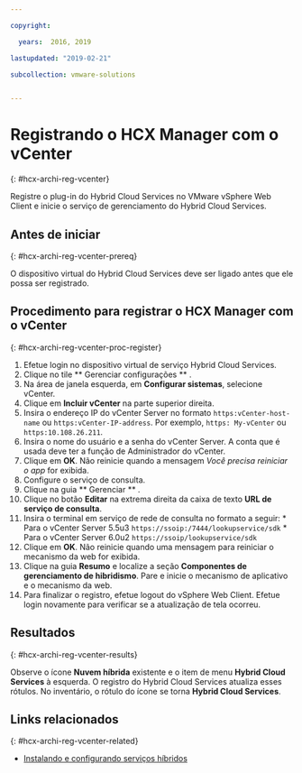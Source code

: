 ```yaml
---

copyright:

  years:  2016, 2019

lastupdated: "2019-02-21"

subcollection: vmware-solutions


---
```

# Registrando o HCX Manager com o vCenter
{: #hcx-archi-reg-vcenter}

Registre o plug-in do Hybrid Cloud Services no VMware vSphere Web Client e inicie o serviço de gerenciamento do Hybrid Cloud Services.

## Antes de iniciar
{: #hcx-archi-reg-vcenter-prereq}

O dispositivo virtual do Hybrid Cloud Services deve ser ligado antes que ele possa ser registrado.

## Procedimento para registrar o HCX Manager com o vCenter
{: #hcx-archi-reg-vcenter-proc-register}

1. Efetue login no dispositivo virtual de serviço Hybrid Cloud Services.
2. Clique no tile  ** Gerenciar configurações ** .
  1. Na área de janela esquerda, em **Configurar sistemas**, selecione vCenter.
  2. Clique em **Incluir vCenter** na parte superior direita.
  3. Insira o endereço IP do vCenter Server no formato `https:vCenter-host-name` ou `https:vCenter-IP-address`. Por exemplo,  ` https: My-vCenter `  ou  ` https:10.108.26.211 `.
  4. Insira o nome do usuário e a senha do vCenter Server. A conta que é usada deve ter a função de Administrador do vCenter.
  5. Clique em **OK**. Não reinicie quando a mensagem _Você precisa reiniciar o app_ for exibida.
3. Configure o serviço de consulta.
  1. Clique na guia  ** Gerenciar ** .
  2. Clique no botão **Editar** na extrema direita da caixa de texto **URL de serviço de consulta**.
  3. Insira o terminal em serviço de rede de consulta no formato a seguir:
    * Para o vCenter Server 5.5u3  ` https://ssoip:/7444/lookupservice/sdk `
    * Para o vCenter Server 6.0u2 `https://ssoip/lookupservice/sdk`
  4. Clique em **OK**. Não reinicie quando uma mensagem para reiniciar o mecanismo da web for exibida.
4. Clique na guia **Resumo** e localize a seção **Componentes de gerenciamento de hibridismo**. Pare e inicie o mecanismo de aplicativo e o mecanismo da web.
5. Para finalizar o registro, efetue logout do vSphere Web Client. Efetue login novamente para verificar se a atualização de tela ocorreu.

## Resultados
{: #hcx-archi-reg-vcenter-results}

Observe o ícone **Nuvem híbrida** existente e o item de menu **Hybrid Cloud Services** à esquerda. O registro do Hybrid Cloud Services atualiza esses rótulos. No inventário, o rótulo do ícone se torna **Hybrid Cloud Services**.

## Links relacionados
{: #hcx-archi-reg-vcenter-related}

* [Instalando e configurando serviços híbridos](/docs/services/vmwaresolutions/archiref/hcx-archi?topic=vmware-solutions-hcx-archi-install-cfg-hybrid)
